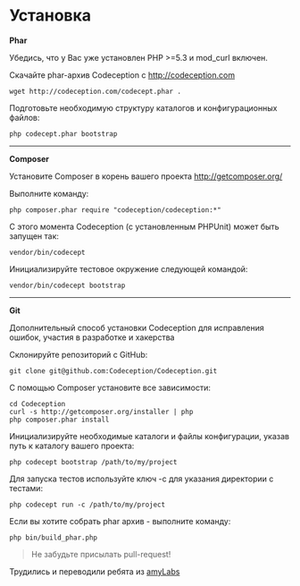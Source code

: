 # Установка

**Phar**

Убедись, что у Вас уже установлен PHP >=5.3 и mod_curl включен.

Скачайте phar-архив Codeception с http://codeception.com

~~~
wget http://codeception.com/codecept.phar .
~~~

Подготовьте необходимую структуру каталогов и конфигурационных файлов:

~~~
php codecept.phar bootstrap
~~~

---

**Composer**

Установите Composer в корень вашего проекта http://getcomposer.org/

Выполните команду:

~~~
php composer.phar require "codeception/codeception:*"
~~~

С этого момента Codeception (с установленным PHPUnit) может быть запущен так:

~~~
vendor/bin/codecept
~~~

Инициализируйте тестовое окружение следующей командой: 

~~~
vendor/bin/codecept bootstrap
~~~

---

**Git**

Дополнительный способ установки Codeception для исправления ошибок, участия в разработке и хакерства

Склонируйте репозиторий с GitHub:

~~~
git clone git@github.com:Codeception/Codeception.git
~~~

С помощью Composer установите все зависимости:

~~~
cd Codeception
curl -s http://getcomposer.org/installer | php
php composer.phar install
~~~

Инициализируйте  необходимые каталоги и файлы конфигурации, указав путь к каталогу вашего проекта:

~~~
php codecept bootstrap /path/to/my/project
~~~

Для запуска тестов используйте ключ -c для указания директории с тестами:

~~~
php codecept run -c /path/to/my/project
~~~

Если вы хотите собрать phar архив - выполните команду:

~~~
php bin/build_phar.php
~~~

>Не забудьте присылать pull-request!

Трудились и переводили ребята из [amyLabs](http://amylabs.ru/)

